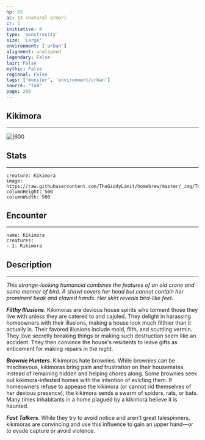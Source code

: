 ```yaml
---
hp: 65
ac: 13 (natural armor)
cr: 5
initiative: 4
type: 'monstrosity'    
size: 'Large'
environment: ['urban']
alignment: unaligned
legendary: False
lair: False
mythic: False
regional: False
tags: ['monster', 'environment/urban']
source: "ToB"
page: 260
---
```


## Kikimora
---

![|600](https://raw.githubusercontent.com/TheGiddyLimit/homebrew/master/_img/ToB/Kikimora.webp)

## Stats
---

```statblock
creature: Kikimora
image: https://raw.githubusercontent.com/TheGiddyLimit/homebrew/master/_img/ToB/token/Kikimora.png
columnHeight: 500
columnWidth: 500
```

## Encounter
---

```encounter-table
name: Kikimora
creatures:
- 1: Kikimora
```

## Description
---
_This strange-looking humanoid combines the features of an old crone and some manner of bird. A shawl covers her head but cannot contain her prominent beak and clawed hands. Her skirt reveals bird-like feet._

**_Filthy Illusions_**. Kikimoras are devious house spirits who torment those they live with unless they are catered to and cajoled. They delight in harassing homeowners with their illusions, making a house look much filthier than it actually is. Their favored illusions include mold, filth, and scuttling vermin.
They love secretly breaking things or making such destruction seem like an accident. They then convince the house's residents to leave gifts as enticement for making repairs in the night.

**_Brownie Hunters_**. Kikimoras hate brownies. While brownies can be mischievous, kikimoras bring pain and frustration on their housemates instead of remaining hidden and helping chores along. Some brownies seek out kikimora-infested homes with the intention of evicting them.
If homeowners refuse to appease the kikimora (or cannot rid themselves of her devious presence), the kikimora sends a swarm of spiders, rats, or bats. Many times inhabitants in a home plagued by a kikimora believe it is haunted.

**_Fast Talkers_**. While they try to avoid notice and aren't great talespinners, kikimoras are convincing and use this influence to gain an upper hand—or to evade capture or avoid violence.






